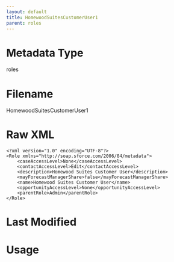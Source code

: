 ```yaml
---
layout: default
title: HomewoodSuitesCustomerUser1
parent: roles
---
```

# Metadata Type
roles


# Filename 
HomewoodSuitesCustomerUser1


# Raw XML
```
<?xml version="1.0" encoding="UTF-8"?>
<Role xmlns="http://soap.sforce.com/2006/04/metadata">
    <caseAccessLevel>None</caseAccessLevel>
    <contactAccessLevel>Edit</contactAccessLevel>
    <description>Homewood Suites Customer User</description>
    <mayForecastManagerShare>false</mayForecastManagerShare>
    <name>Homewood Suites Customer User</name>
    <opportunityAccessLevel>None</opportunityAccessLevel>
    <parentRole>Admin</parentRole>
</Role>
```


# Last Modified


# Usage
